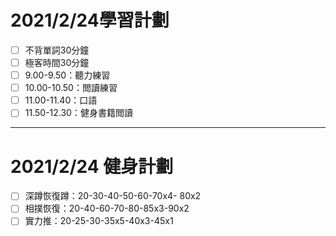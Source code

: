# 2021/2/24學習計劃

- [ ] 不背單詞30分鐘
- [ ] 極客時間30分鐘
- [ ] 9.00-9.50：聽力練習
- [ ] 10.00-10.50：閲讀練習
- [ ] 11.00-11.40：口語
- [ ] 11.50-12.30：健身書籍閲讀

-------------

# 2021/2/24 健身計劃

- [ ] 深蹲恢復蹲：20-30-40-50-60-70x4- 80x2
- [ ] 相撲恢復：20-40-60-70-80-85x3-90x2
- [ ] 實力推：20-25-30-35x5-40x3-45x1